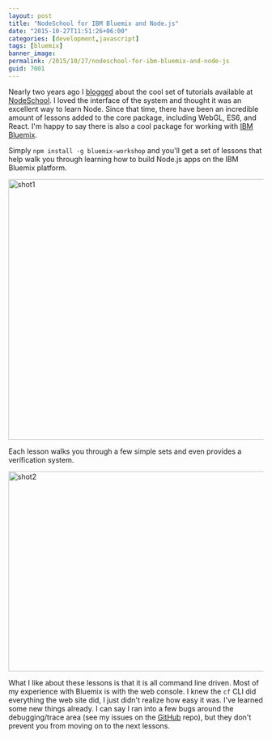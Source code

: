 ```yaml
---
layout: post
title: "NodeSchool for IBM Bluemix and Node.js"
date: "2015-10-27T11:51:26+06:00"
categories: [development,javascript]
tags: [bluemix]
banner_image: 
permalink: /2015/10/27/nodeschool-for-ibm-bluemix-and-node-js
guid: 7001
---
```


Nearly two years ago I <a href="http://www.raymondcamden.com/2013/11/01/Check-out-nodeschoolio">blogged</a> about the cool set of tutorials available at <a href="http://nodeschool.io">NodeSchool</a>. I loved the interface of the system and thought it was an excellent way to learn Node. Since that time, there have been an incredible amount of lessons added to the core package, including WebGL, ES6, and React. I'm happy to say there is also a cool package for working with <a href="https://ibm.biz/IBM-Bluemix">IBM Bluemix</a>. 

<!--more-->

Simply <code>npm install -g bluemix-workshop</code> and you'll get a set of lessons that help walk you through learning how to build Node.js apps on the IBM Bluemix platform.

<img src="https://static.raymondcamden.com/images/wp-content/uploads/2015/10/shot19.png" alt="shot1" width="610" height="515" class="aligncenter size-full wp-image-7002" />

Each lesson walks you through a few simple sets and even provides a verification system.

<img src="https://static.raymondcamden.com/images/wp-content/uploads/2015/10/shot29.png" alt="shot2" width="750" height="395" class="aligncenter size-full wp-image-7003" />

What I like about these lessons is that it is all command line driven. Most of my experience with Bluemix is with the web console. I knew the <code>cf</code> CLI did everything the web site did, I just didn't realize how easy it was. I've learned some new things already. I can say I ran into a few bugs around the debugging/trace area (see my issues on the <a href="https://github.com/jasnell/bluemix-workshop">GitHub</a> repo), but they don't prevent you from moving on to the next lessons.